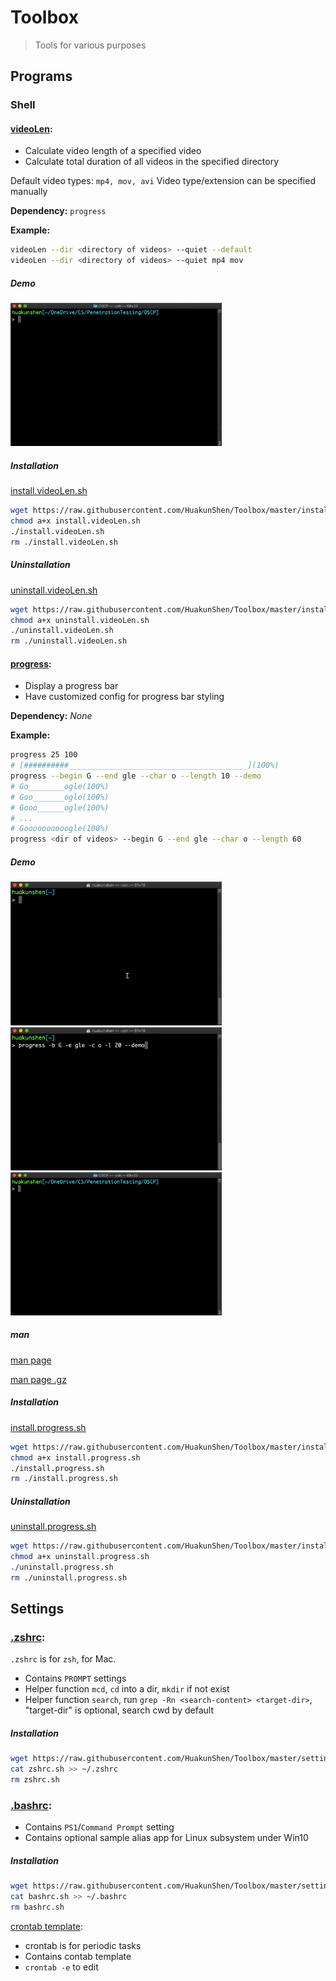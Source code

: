 # Toolbox

> Tools for various purposes

## Programs

### Shell

#### [videoLen](./bin/videoLen):

- Calculate video length of a specified video
- Calculate total duration of all videos in the specified directory

Default video types: `mp4, mov, avi`
Video type/extension can be specified manually

**Dependency:** `progress`

**Example:**

```bash
videoLen --dir <directory of videos> --quiet --default
videoLen --dir <directory of videos> --quiet mp4 mov
```

##### Demo

<img src="README.assets/videoLen.gif" alt="videoLen" style="zoom:33%;" />

##### Installation

[install.videoLen.sh](./installation/install.videoLen.sh)

```bash
wget https://raw.githubusercontent.com/HuakunShen/Toolbox/master/installation/install.videoLen.sh
chmod a+x install.videoLen.sh
./install.videoLen.sh
rm ./install.videoLen.sh
```

##### Uninstallation

[uninstall.videoLen.sh](./installation/uninstall.videoLen.sh)

```bash
wget https://raw.githubusercontent.com/HuakunShen/Toolbox/master/installation/uninstall.videoLen.sh
chmod a+x uninstall.videoLen.sh
./uninstall.videoLen.sh
rm ./uninstall.videoLen.sh
```

#### [progress](./bin/progress):

- Display a progress bar
- Have customized config for progress bar styling

**Dependency:** _None_

**Example:**

```bash
progress 25 100
# [##########________________________________________](100%)
progress --begin G --end gle --char o --length 10 --demo
# Go________ogle(100%)
# Goo_______ogle(100%)
# Gooo______ogle(100%)
# ...
# Goooooooooogle(100%)
progress <dir of videos> --begin G --end gle --char o --length 60
```

##### Demo

<img src="README.assets/default-demo.gif" alt="default-demo" style="zoom:33%;" />

<img src="README.assets/google-demo.gif" alt="google-demo" style="zoom:33%;" />

<img src="README.assets/videoLen.gif" alt="videoLen" style="zoom:33%;" />

##### man

[man page](./man/progress.1)

[man page .gz](./man/progress.1.gz)

##### Installation

[install.progress.sh](./installation/install.progress.sh)

```bash
wget https://raw.githubusercontent.com/HuakunShen/Toolbox/master/installation/install.progress.sh
chmod a+x install.progress.sh
./install.progress.sh
rm ./install.progress.sh
```

##### Uninstallation

[uninstall.progress.sh](./installation/uninstall.progress.sh)

```bash
wget https://raw.githubusercontent.com/HuakunShen/Toolbox/master/installation/uninstall.progress.sh
chmod a+x uninstall.progress.sh
./uninstall.progress.sh
rm ./uninstall.progress.sh
```

## Settings

### [.zshrc](./setting/zshrc.sh):

`.zshrc` is for `zsh`, for Mac.

- Contains `PROMPT` settings
- Helper function `mcd`, `cd` into a dir, `mkdir` if not exist
- Helper function `search`, run `grep -Rn <search-content> <target-dir>`, "target-dir" is optional, search cwd by default

##### Installation

```bash
wget https://raw.githubusercontent.com/HuakunShen/Toolbox/master/setting/zshrc.sh
cat zshrc.sh >> ~/.zshrc
rm zshrc.sh
```

### [.bashrc](./setting/bashrc.sh):

- Contains `PS1`/`Command Prompt` setting
- Contains optional sample alias app for Linux subsystem under Win10

##### Installation

```bash
wget https://raw.githubusercontent.com/HuakunShen/Toolbox/master/setting/bashrc.sh
cat bashrc.sh >> ~/.bashrc
rm bashrc.sh
```

[crontab template](./setting/crontab.sh):

- crontab is for periodic tasks
- Contains contab template
- `crontab -e` to edit
